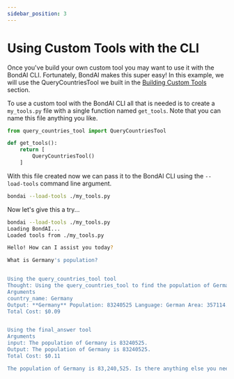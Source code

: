 ```yaml
---
sidebar_position: 3
---
```


# Using Custom Tools with the CLI

Once you've build your own custom tool you may want to use it with the BondAI CLI. Fortunately, BondAI makes this super easy! In this example, we will use the QueryCountriesTool we built in the [Building Custom Tools](./custom-tool) section.

To use a custom tool with the BondAI CLI all that is needed is to create a `my_tools.py` file with a single function named `get_tools`. Note that you can name this file anything you like.

```python
from query_countries_tool import QueryCountriesTool

def get_tools():
    return [
        QueryCountriesTool()
    ]
```

With this file created now we can pass it to the BondAI CLI using the `--load-tools` command line argument.

```bash
bondai --load-tools ./my_tools.py
```

Now let's give this a try...

```bash
bondai --load-tools ./my_tools.py
Loading BondAI...
Loaded tools from ./my_tools.py

Hello! How can I assist you today?

What is Germany's population?


Using the query_countries_tool tool
Thought: Using the query_countries_tool to find the population of Germany.
Arguments
country_name: Germany
Output: **Germany** Population: 83240525 Language: German Area: 357114.0 Currency: EUR Region: Europe Sub...
Total Cost: $0.09


Using the final_answer tool
Arguments
input: The population of Germany is 83240525.
Output: The population of Germany is 83240525.
Total Cost: $0.11

The population of Germany is 83,240,525. Is there anything else you need assistance with?
```